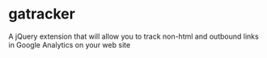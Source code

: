gatracker
=========

A jQuery extension that will allow you to track non-html and outbound links in Google Analytics on your web site
